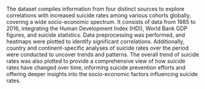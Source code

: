 The dataset compiles information from four distinct sources to explore correlations with increased suicide rates among various cohorts globally, covering a wide socio-economic spectrum. It consists of data from 1985 to 2016, integrating the Human Development Index (HDI), World Bank GDP figures, and suicide statistics. Data preprocessing was performed, and heatmaps were plotted to identify significant correlations. Additionally, country and continent-specific analyses of suicide rates over the period were conducted to uncover trends and patterns. The overall trend of suicide rates was also plotted to provide a comprehensive view of how suicide rates have changed over time, informing suicide prevention efforts and offering deeper insights into the socio-economic factors influencing suicide rates.
